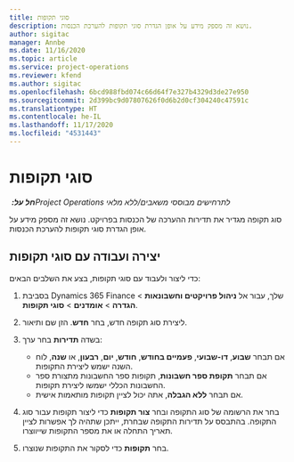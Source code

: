 ```yaml
---
title: סוגי תקופות
description: נושא זה מספק מידע על אופן הגדרת סוגי תקופות להערכת הכנסות.
author: sigitac
manager: Annbe
ms.date: 11/16/2020
ms.topic: article
ms.service: project-operations
ms.reviewer: kfend
ms.author: sigitac
ms.openlocfilehash: 6bcd988fbd074c66d64f7e327b4329d3de27e950
ms.sourcegitcommit: 2d399bc9d07807626f0d6b2d0cf304240c47591c
ms.translationtype: HT
ms.contentlocale: he-IL
ms.lasthandoff: 11/17/2020
ms.locfileid: "4531443"
---
```

# <a name="period-types"></a>סוגי תקופות

_**חל על:** ‏Project Operations לתרחישים מבוססי משאבים/ללא מלאי_

סוג תקופה מגדיר את תדירות ההערכה של הכנסות בפרויקט. נושא זה מספק מידע על אופן הגדרת סוגי תקופות להערכת הכנסות. 

## <a name="create-and-work-with-period-types"></a>יצירה ועבודה עם סוגי תקופות
כדי ליצור ולעבוד עם סוגי תקופות, בצע את השלבים הבאים:

1. בסביבת Dynamics 365 Finance שלך, עבור אל **ניהול פרויקטים וחשבונאות** > **הגדרה** > **אומדנים** > **סוגי תקופות**.
2. ליצירת סוג תקופה חדש, בחר **חדש**. הזן שם ותיאור.
3. בשדה **תדירות** בחר ערך:

    - אם תבחר **שבוע**, **דו-שבועי**, **פעמיים בחודש**, **חודש**, **יום**, **רבעון**, או **שנה**, לוח השנה ישמש ליצירת התקופות. 
    - אם תבחר **תקופת ספר חשבונות**, תקופות ספר החשבונות מתצורת ספר החשבונות הכללי ישמשו ליצירת תקופות.
    - אם תבחר **ללא הגבלה**, אתה יכול לציין תקופות מותאמות אישית.
4. בחר את הרשומה של סוג התקופה ובחר **צור תקופות** כדי ליצור תקופות עבור סוג התקופה. בהתבסס על תדירות התקופה שבחרת, ייתכן שתהיה לך אפשרות לציין תאריך התחלה או את מספר התקופות שייווצרו.
5. בחר **תקופות** כדי לסקור את התקופות שנוצרו.

